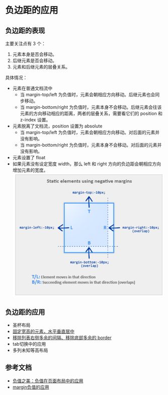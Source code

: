 # 负边距的应用

## 负边距的表现
主要关注点有 3 个：
1. 元素本身是否会移动。
2. 后继元素是否会移动。
3. 元素和后继元素的层叠关系。  

具体情况：
- 元素在普通文档流中
  - 当 margin-top/left 为负值时，元素会朝相应方向移动。后继元素也会同步移动。
  - 当 margin-bottom/right 为负值时，元素本身不会移动。后继元素会往该元素的方向移动相应的距离，两者的层叠关系，需要看它们的 position 和 z-index 设置。
- 元素脱离了文档流，position 设置为 absolute
  - 当 margin-top/left 为负值时，元素会朝相应方向移动。对后面的元素并没有影响。
  - 当 margin-bottom/right 为负值时，元素本身不会移动。对后面的元素并没有影响。
- 元素设置了 float
- 如果元素没有设定宽度 width，那么 left 和 right 方向的负边距会朝相应方向增加元素的宽度。
![负边距的表现](../images/CSS/负边距的表现.png)

## 负边距的应用
- 圣杯布局
- [固定宽高的元素，水平垂直居中](http://www.topcss.org/demo/vertical-horizontal-centering.html)
- [移除列表右侧多余的间隔、移除底部多余的 border](http://topcss.org/demo/remove-last-li-border-bottom.html)
- tab切换中的应用
- 多列未知等高布局

## 参考文档
- [负值之美：负值在页面布局中的应用](http://www.topcss.org/%E8%B4%9F%E5%80%BC%E4%B9%8B%E7%BE%8E%EF%BC%9A%E8%B4%9F%E5%80%BC%E5%9C%A8%E9%A1%B5%E9%9D%A2%E5%B8%83%E5%B1%80%E4%B8%AD%E7%9A%84%E5%BA%94%E7%94%A8/)
- [margin负值的应用](https://blog.csdn.net/qq_42372534/article/details/103630885)
